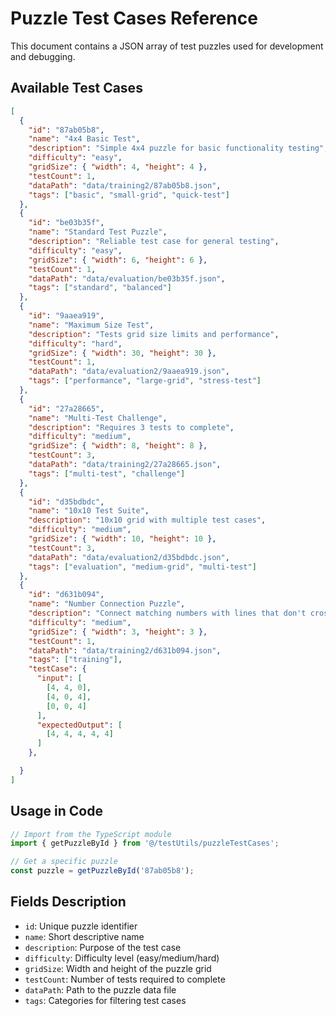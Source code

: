 # Puzzle Test Cases Reference

This document contains a JSON array of test puzzles used for development and debugging.

## Available Test Cases

```json
[
  {
    "id": "87ab05b8",
    "name": "4x4 Basic Test",
    "description": "Simple 4x4 puzzle for basic functionality testing",
    "difficulty": "easy",
    "gridSize": { "width": 4, "height": 4 },
    "testCount": 1,
    "dataPath": "data/training2/87ab05b8.json",
    "tags": ["basic", "small-grid", "quick-test"]
  },
  {
    "id": "be03b35f",
    "name": "Standard Test Puzzle",
    "description": "Reliable test case for general testing",
    "difficulty": "easy",
    "gridSize": { "width": 6, "height": 6 },
    "testCount": 1,
    "dataPath": "data/evaluation/be03b35f.json",
    "tags": ["standard", "balanced"]
  },
  {
    "id": "9aaea919",
    "name": "Maximum Size Test",
    "description": "Tests grid size limits and performance",
    "difficulty": "hard",
    "gridSize": { "width": 30, "height": 30 },
    "testCount": 1,
    "dataPath": "data/evaluation2/9aaea919.json",
    "tags": ["performance", "large-grid", "stress-test"]
  },
  {
    "id": "27a28665",
    "name": "Multi-Test Challenge",
    "description": "Requires 3 tests to complete",
    "difficulty": "medium",
    "gridSize": { "width": 8, "height": 8 },
    "testCount": 3,
    "dataPath": "data/training2/27a28665.json",
    "tags": ["multi-test", "challenge"]
  },
  {
    "id": "d35bdbdc",
    "name": "10x10 Test Suite",
    "description": "10x10 grid with multiple test cases",
    "difficulty": "medium",
    "gridSize": { "width": 10, "height": 10 },
    "testCount": 3,
    "dataPath": "data/evaluation2/d35bdbdc.json",
    "tags": ["evaluation", "medium-grid", "multi-test"]
  },
  {
    "id": "d631b094",
    "name": "Number Connection Puzzle",
    "description": "Connect matching numbers with lines that don't cross",
    "difficulty": "medium",
    "gridSize": { "width": 3, "height": 3 },
    "testCount": 1,
    "dataPath": "data/training2/d631b094.json",
    "tags": ["training"],
    "testCase": {
      "input": [
        [4, 4, 0],
        [4, 0, 4],
        [0, 0, 4]
      ],
      "expectedOutput": [
        [4, 4, 4, 4, 4]
      ]
    },

  }
]
```

## Usage in Code

```typescript
// Import from the TypeScript module
import { getPuzzleById } from '@/testUtils/puzzleTestCases';

// Get a specific puzzle
const puzzle = getPuzzleById('87ab05b8');
```

## Fields Description

- `id`: Unique puzzle identifier
- `name`: Short descriptive name
- `description`: Purpose of the test case
- `difficulty`: Difficulty level (easy/medium/hard)
- `gridSize`: Width and height of the puzzle grid
- `testCount`: Number of tests required to complete
- `dataPath`: Path to the puzzle data file
- `tags`: Categories for filtering test cases
